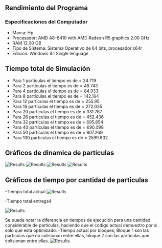 ## Rendimiento del Programa
### Especificaciones del Computador
- Marca: Hp
- Procesador: AMD A8-6410 with AMD Radeon R5 graphics 2.00 GHz
- RAM 12,00 GB
- Tipo de Sistema: Sistema Operativo de 64 bits, procesador x64r
- Edicion: Windows 8.1 Single lenguage
## Tiempo total de Simulación 
- Para 1 partículas el tiempo es de = 24.719 
- Para 2 partículas el tiempo es de = 49.743
- Para 4 partículas el tiempo es de = 84.933
- Para 8 partículas el tiempo es de = 142.164
- Para 12 partículas el tiempo es de = 255.95
- Para 16 partículas el tiempo es de = 272.035
- Para 20 partículas el tiempo es de = 331.767
- Para 26 partículas el tiempo es de = 452.436
- Para 32 partículas el tiempo es de = 695.854
- Para 40 partículas el tiempo es de = 690.098
- Para 50 partículas el tiempo es de = 907.269
- Para 100 partículas el tiempo es de = 2599.602
 ## Gráficos de dinamica de particulas 
 ![Results](https://github.com/nicolasilvac/MCOC-Proyecto-2/blob/master/%5BEntrega%206%5D/%5BAndr%C3%A9s%20Vera%5D/Grafico%208%20particulas.png)
 ![Results](https://github.com/nicolasilvac/MCOC-Proyecto-2/blob/master/%5BEntrega%206%5D/%5BAndr%C3%A9s%20Vera%5D/Grafico%2020%20particulas.png)
 ![Results](https://github.com/nicolasilvac/MCOC-Proyecto-2/blob/master/%5BEntrega%206%5D/%5BAndrés%20Vera%5D/Grafico%2040%20particulas.png)
 ![Results](https://github.com/nicolasilvac/MCOC-Proyecto-2/blob/master/%5BEntrega%206%5D/%5BAndr%C3%A9s%20Vera%5D/Grafico%20100%20particulas.png)
## Gráficos de tiempo por cantidad de particulas
-Tiempo total actual
![Results](https://github.com/nicolasilvac/MCOC-Proyecto-2/blob/master/%5BEntrega%206%5D/%5BAndr%C3%A9s%20Vera%5D/Grafico%20Tiempo%20Final.png)

-Tiempo total entrega4

![Results](https://github.com/nicolasilvac/MCOC-Proyecto-2/blob/master/%5BEntrega%204%5D/%5BAndr%C3%A9s%20Vera%5D/tiempo%20de%20simulacion.png)


Se puede notar la diferencia en tiempos de ejecución para una cantidad considerable de particulas, haciendo que el codigo actual demuestro por si solo que esta optimizado.
-Tiempo actual por bloques; Bloque 1 son las particulas que no colisionan entre ellas, bloque 2 son las particulas que colisionan entre ellas.
![Results](https://github.com/nicolasilvac/MCOC-Proyecto-2/blob/master/%5BEntrega%206%5D/%5BAndr%C3%A9s%20Vera%5D/Grafico%20Tiempos%20Bloques.png)

